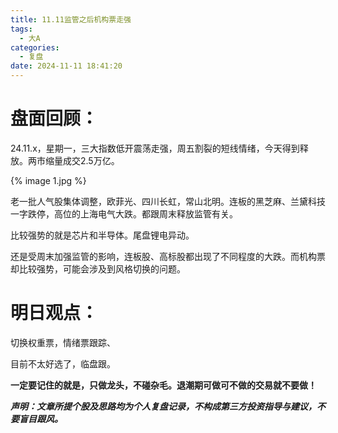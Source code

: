 ```yaml
---
title: 11.11监管之后机构票走强
tags:
  - 大A
categories:
  - 复盘
date: 2024-11-11 18:41:20
---
```




# 盘面回顾：

24.11.x，星期一，三大指数低开震荡走强，周五割裂的短线情绪，今天得到释放。两市缩量成交2.5万亿。

{% image 1.jpg %}

老一批人气股集体调整，欧菲光、四川长虹，常山北明。连板的黑芝麻、兰黛科技一字跌停，高位的上海电气大跌。都跟周末释放监管有关。

比较强势的就是芯片和半导体。尾盘锂电异动。

还是受周末加强监管的影响，连板股、高标股都出现了不同程度的大跌。而机构票却比较强势，可能会涉及到风格切换的问题。



# 明日观点：

切换权重票，情绪票跟踪、

目前不太好选了，临盘跟。



**一定要记住的就是，只做龙头，不碰杂毛。退潮期可做可不做的交易就不要做！**



***声明：文章所提个股及思路均为个人复盘记录，不构成第三方投资指导与建议，不要盲目跟风。***
